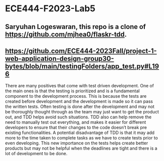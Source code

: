 # ECE444-F2023-Lab5

## Saryuhan Logeswaran, this repo is a clone of https://github.com/mjhea0/flaskr-tdd.

## https://github.com/ECE444-2023Fall/project-1-web-application-design-group30-bytes/blob/main/testingFolders/app_test.py#L196

There are many positives that come with test driven development. One of the main ones is that the testing is prioritized and is a fundamental component to the development process. This is because the tests are created before development and the development is made so it can pass the written tests. Often testing is done after the development and may not be thoroughly thought through as the team may just want to get the product out, and TDD helps avoid such situations. TDD also can help remove the need to manually test out everything, and makes it easier for different developers to ensure that their changes to the code doesn’t break pre existing functionalities. A potential disadvantage of TDD is that it may add more to the time taken to complete tasks as we have to create tests prior to even developing. This new importance on the tests helps create better products but may not be helpful when the deadlines are tight and there is a lot of development to be done.
